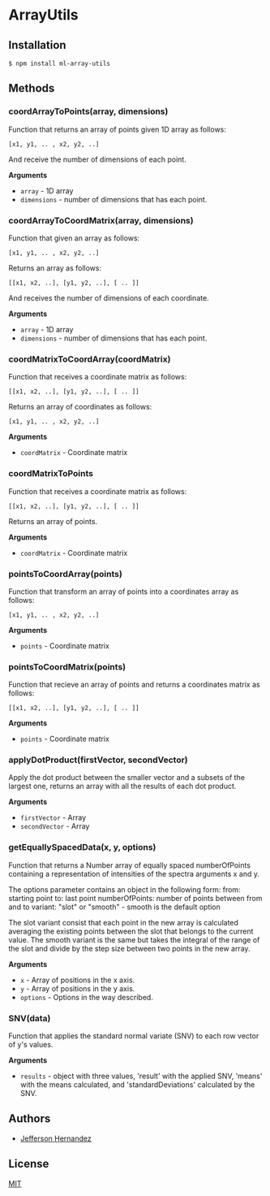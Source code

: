 # ArrayUtils

## Installation

`$ npm install ml-array-utils`

## Methods

### coordArrayToPoints(array, dimensions) 

Function that returns an array of points given 1D array as follows:

`[x1, y1, .. , x2, y2, ..]`

And receive the number of dimensions of each point.

__Arguments__

* `array` - 1D array
* `dimensions` - number of dimensions that has each point.

### coordArrayToCoordMatrix(array, dimensions) 

Function that given an array as follows:

`[x1, y1, .. , x2, y2, ..]`

Returns an array as follows:

`[[x1, x2, ..], [y1, y2, ..], [ .. ]]`

And receives the number of dimensions of each coordinate.

__Arguments__

* `array` - 1D array
* `dimensions` - number of dimensions that has each point.

### coordMatrixToCoordArray(coordMatrix)

Function that receives a coordinate matrix as follows:

`[[x1, x2, ..], [y1, y2, ..], [ .. ]]`

Returns an array of coordinates as follows:

`[x1, y1, .. , x2, y2, ..]`

__Arguments__

* `coordMatrix` - Coordinate matrix

### coordMatrixToPoints

Function that receives a coordinate matrix as follows:

`[[x1, x2, ..], [y1, y2, ..], [ .. ]]`

Returns an array of points.

__Arguments__

* `coordMatrix` - Coordinate matrix

### pointsToCoordArray(points)

Function that transform an array of points into a coordinates array as follows:

`[x1, y1, .. , x2, y2, ..]`

__Arguments__

* `points` - Coordinate matrix

### pointsToCoordMatrix(points)

Function that recieve an array of points and returns a coordinates matrix as follows:

`[[x1, x2, ..], [y1, y2, ..], [ .. ]]`

__Arguments__

* `points` - Coordinate matrix

### applyDotProduct(firstVector, secondVector)

Apply the dot product between the smaller vector and a subsets of the
largest one, returns an array with all the results of each dot product.

__Arguments__

* `firstVector` - Array
* `secondVector` - Array

### getEquallySpacedData(x, y, options)

Function that returns a Number array of equally spaced numberOfPoints
containing a representation of intensities of the spectra arguments x
and y.

The options parameter contains an object in the following form:
from: starting point
to: last point
numberOfPoints: number of points between from and to
variant: "slot" or "smooth" - smooth is the default option

The slot variant consist that each point in the new array is calculated
averaging the existing points between the slot that belongs to the current
value. The smooth variant is the same but takes the integral of the range
of the slot and divide by the step size between two points in the new array.

__Arguments__

* `x` - Array of positions in the x axis.
* `y` - Array of positions in the y axis.
* `options` - Options in the way described.

### SNV(data)

Function that applies the standard normal variate (SNV) to each row vector of y's
values.

__Arguments__

* `results` - object with three values, 'result' with the applied SNV, 'means' with
              the means calculated, and 'standardDeviations' calculated by the SNV.

## Authors

- [Jefferson Hernandez](https://github.com/JeffersonH44)

## License

  [MIT](./LICENSE)
  
